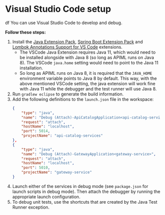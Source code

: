 # Visual Studio Code setup
df
You can use Visual Studio Code to develop and debug.

**Follow these steps:**

1. Install the [Java Extension Pack](https://marketplace.visualstudio.com/items?itemName=vscjava.vscode-java-pack), [Spring Boot Extension Pack](https://marketplace.visualstudio.com/items?itemName=Pivotal.vscode-boot-dev-pack) and [Lombok Annotations Support for VS Code](https://marketplace.visualstudio.com/items?itemName=GabrielBB.vscode-lombok) extensions.
    * The VSCode Java Extension requires Java 11, which would need to be installed alongside with Java 8 (so long as APIML runs on Java 8). The VSCode `java.home` setting would need to point to the Java 11 installation.
    * So long as APIML runs on Java 8, it is required that the `JAVA_HOME` environment variable points to Java 8 by default. This way, with the above mentioned VSCode setting, the java extension will work fine with Java 11 while the debugger and the test runner will use Java 8. 
2. Run `gradlew eclipse` to generate the build information.
3. Add the following definitions to the `launch.json` file in the workspace:
    ```json
    {
        "type": "java",
        "name": "Debug (Attach)-ApiCatalogApplication<api-catalog-services>",
        "request": "attach",
        "hostName": "localhost",
        "port": 5014,
        "projectName": "api-catalog-services"
    },
    {
        "type": "java",
        "name": "Debug (Attach)-GatewayApplication<gateway-service>",
        "request": "attach",
        "hostName": "localhost",
        "port": 5010,
        "projectName": "gateway-service"
    }
    ```
4. Launch either of the services in debug mode (see `package.json` for launch scripts in debug mode). Then attach the debugger by running the appropriate launch configuration.
5. To debug unit tests, use the shortcuts that are created by the Java Test Runner exception.
